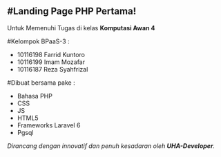 <h2> #Landing Page PHP Pertama! </h2>

Untuk Memenuhi Tugas di kelas <b>Komputasi Awan 4</b>

#Kelompok BPaaS-3 :

- 10116198 Farrid Kuntoro
- 10116199 Imam Mozafar
- 10116187 Reza Syahfrizal

#Dibuat bersama pake :

- Bahasa PHP
- CSS
- JS
- HTML5
- Frameworks Laravel 6
- Pgsql

<i>Dirancang dengan innovatif dan penuh kesadaran oleh <b>UHA-Developer</b>.</i>